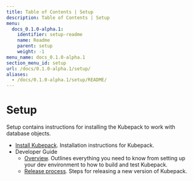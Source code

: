 ```yaml
---
title: Table of Contents | Setup
description: Table of Contents | Setup
menu:
  docs_0.1.0-alpha.1:
    identifier: setup-readme
    name: Readme
    parent: setup
    weight: -1
menu_name: docs_0.1.0-alpha.1
section_menu_id: setup
url: /docs/0.1.0-alpha.1/setup/
aliases:
  - /docs/0.1.0-alpha.1/setup/README/
---
```


# Setup

Setup contains instructions for installing the Kubepack to work with database objects.

- [Install Kubepack](/docs/setup/install.md). Installation instructions for Kubepack.
- Developer Guide
  - [Overview](/docs/setup/developer-guide/overview.md). Outlines everything you need to know from setting up your dev environment to how to build and test Kubepack.
  - [Release process](/docs/setup/developer-guide/release.md). Steps for releasing a new version of Kubepack.
